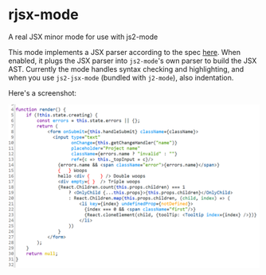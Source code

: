 # rjsx-mode
A real JSX minor mode for use with js2-mode

This mode implements a JSX parser according to the
spec [here](https://facebook.github.io/jsx/). When enabled, it plugs
the JSX parser into `js2-mode`'s own parser to build the JSX
AST. Currently the mode handles syntax checking and highlighting, and
when you use `js2-jsx-mode` (bundled with `j2-mode`), also indentation.

Here's a screenshot:

![Actual syntax highlighting and no spurious errors!](demo.png)
